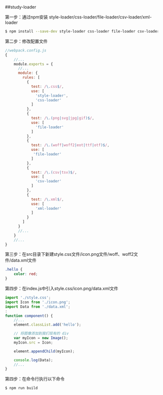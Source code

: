 ##study-loader

第一步：通过npm安装 style-loader/css-loader/file-loader/csv-loader/xml-loader

```bash
$ npm install --save-dev style-loader css-loader file-loader csv-loader xml-loader
```

第二步：修改配置文件

```javascript
//webpack.config.js
{
	//...
	module.exports = {
	  //...
	  module: {
	    rules: [
	      {
	        test: /\.css$/,
	        use: [
	          'style-loader',
	          'css-loader'
	        ]
	  	  },
	  	  {
		    test: /\.(png|svg|jpg|gif)$/,
		    use: [
		      'file-loader'
		    ]
		  },
		  {
			test: /\.(woff|woff2|eot|ttf|otf)$/,
		    use: [
		     'file-loader'
			]
		  },
	      {
	        test: /\.(csv|tsv)$/,
	        use: [
	          'csv-loader'
	        ]
	      },
	      {
	        test: /\.xml$/,
	        use: [
	          'xml-loader'
	        ]
	      }
	    ]
	  }
	  //...
	}
	//...
}
```

第三步：在src目录下新建style.css文件/icon.png文件/woff、woff2文件/data.xml文件

```css
.hello {
	color: red;
}
```

第四步：在index.js中引入style.css/icon.png/data.xml文件

```javascript
import './style.css';
import Icon from './icon.png';
import Data from './data.xml';
:
function component() {
	//...
	element.classList.add('hello');

	// 将图像添加到我们现有的 div
    var myIcon = new Image();
    myIcon.src = Icon;

    element.appendChild(myIcon);

    console.log(Data);
	//...
}
```
第四步：在命令行执行以下命令

```bash
$ npm run build
```


